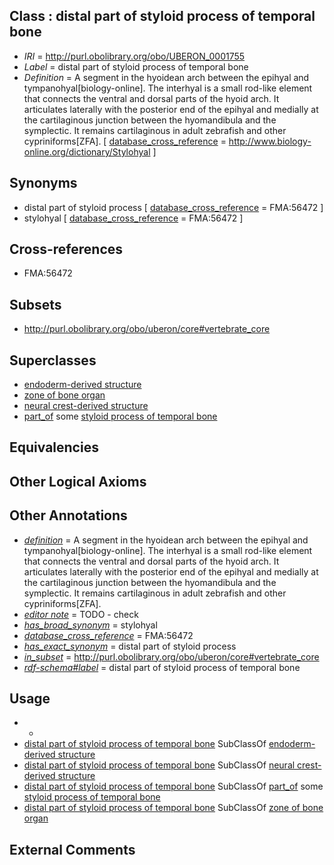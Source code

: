 
## Class : distal part of styloid process of temporal bone

 * *IRI* = http://purl.obolibrary.org/obo/UBERON_0001755
 * *Label* = distal part of styloid process of temporal bone
 * *Definition* = A segment in the hyoidean arch between the epihyal and tympanohyal[biology-online]. The interhyal is a small rod-like element that connects the ventral and dorsal parts of the hyoid arch. It articulates laterally with the posterior end of the epihyal and medially at the cartilaginous junction between the hyomandibula and the symplectic. It remains cartilaginous in adult zebrafish and other cypriniforms[ZFA]. [ [database_cross_reference](../../ef/oboInOwl#hasDbXref.md) = http://www.biology-online.org/dictionary/Stylohyal ]

## Synonyms

 * distal part of styloid process [ [database_cross_reference](../../ef/oboInOwl#hasDbXref.md) = FMA:56472 ]
 * stylohyal [ [database_cross_reference](../../ef/oboInOwl#hasDbXref.md) = FMA:56472 ]

## Cross-references

 * FMA:56472

## Subsets

 * http://purl.obolibrary.org/obo/uberon/core#vertebrate_core

## Superclasses

 * [endoderm-derived structure](../../UBERON/19/UBERON_0004119.md)
 * [zone of bone organ](../../UBERON/13/UBERON_0005913.md)
 * [neural crest-derived structure](../../UBERON/13/UBERON_0010313.md)
 * [part_of](../../BFO/50/BFO_0000050.md) some [styloid process of temporal bone](../../UBERON/60/UBERON_0003960.md)

## Equivalencies


## Other Logical Axioms


## Other Annotations

 * *[definition](../../IAO/15/IAO_0000115.md)* = A segment in the hyoidean arch between the epihyal and tympanohyal[biology-online]. The interhyal is a small rod-like element that connects the ventral and dorsal parts of the hyoid arch. It articulates laterally with the posterior end of the epihyal and medially at the cartilaginous junction between the hyomandibula and the symplectic. It remains cartilaginous in adult zebrafish and other cypriniforms[ZFA].
 * *[editor note](../../IAO/16/IAO_0000116.md)* = TODO - check
 * *[has_broad_synonym](../../ym/oboInOwl#hasBroadSynonym.md)* = stylohyal
 * *[database_cross_reference](../../ef/oboInOwl#hasDbXref.md)* = FMA:56472
 * *[has_exact_synonym](../../ym/oboInOwl#hasExactSynonym.md)* = distal part of styloid process
 * *[in_subset](../../et/oboInOwl#inSubset.md)* = http://purl.obolibrary.org/obo/uberon/core#vertebrate_core
 * *[rdf-schema#label](../../el/rdf-schema#label.md)* = distal part of styloid process of temporal bone

## Usage

 * -
 * [distal part of styloid process of temporal bone](../../UBERON/55/UBERON_0001755.md) SubClassOf [endoderm-derived structure](../../UBERON/19/UBERON_0004119.md)
 * [distal part of styloid process of temporal bone](../../UBERON/55/UBERON_0001755.md) SubClassOf [neural crest-derived structure](../../UBERON/13/UBERON_0010313.md)
 * [distal part of styloid process of temporal bone](../../UBERON/55/UBERON_0001755.md) SubClassOf [part_of](../../BFO/50/BFO_0000050.md) some [styloid process of temporal bone](../../UBERON/60/UBERON_0003960.md)
 * [distal part of styloid process of temporal bone](../../UBERON/55/UBERON_0001755.md) SubClassOf [zone of bone organ](../../UBERON/13/UBERON_0005913.md)

## External Comments

